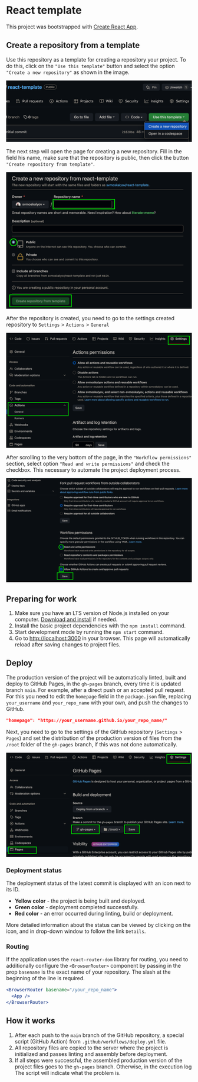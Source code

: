 # React template

This project was bootstrapped with
[Create React App](https://github.com/facebook/create-react-app).

## Create a repository from a template

Use this repository as a template for creating a repository your project. To do
this, click on the `"Use this template"` button and select the option
`"Create a new repository"` as shown in the image.

![Image template](./img/template-step-1.png)

The next step will open the page for creating a new repository. Fill in the
field his name, make sure that the repository is public, then click the button
`"Create repository from template"`.

![Image template](./img/template-step-2.png)

After the repository is created, you need to go to the settings created
repository to `Settings` > `Actions` > `General`

![Image template](./img/template-step-3.png)

After scrolling to the very bottom of the page, in the `"Workflow permissions"`
section, select option `"Read and write permissions"` and check the checkbox.
This necessary to automate the project deployment process.

![Image template](./img/template-step-4.png)

## Preparing for work

1. Make sure you have an LTS version of Node.js installed on your computer.
   [Download and install](https://nodejs.org/en/) if needed.
2. Install the basic project dependencies with the `npm install` command.
3. Start development mode by running the `npm start` command.
4. Go to [http://localhost:3000](http://localhost:3000) in your browser. This
   page will automatically reload after saving changes to project files.

## Deploy

The production version of the project will be automatically linted, built and
deploy to GitHub Pages, in the `gh-pages` branch, every time it is updated
branch `main`. For example, after a direct push or an accepted pull request. For
this you need to edit the `homepage` field in the `package.json` file, replacing
`your_username` and `your_repo_name` with your own, and push the changes to
GitHub.

```json
"homepage": "https://your_username.github.io/your_repo_name/"
```

Next, you need to go to the settings of the GitHub repository (`Settings` >
`Pages`) and set the distribution of the production version of files from the
`/root` folder of the `gh-pages` branch, if this was not done automatically.

![Image template](./img/template-step-5.png)

### Deployment status

The deployment status of the latest commit is displayed with an icon next to its
ID.

- **Yellow color** - the project is being built and deployed.
- **Green color** - deployment completed successfully.
- **Red color** - an error occurred during linting, build or deployment.

More detailed information about the status can be viewed by clicking on the
icon, and in drop-down window to follow the link `Details`.

### Routing

If the application uses the `react-router-dom` library for routing, you need to
additionally configure the `<BrowserRouter>` component by passing in the prop
`basename` is the exact name of your repository. The slash at the beginning of
the line is required.

```jsx
<BrowserRouter basename="/your_repo_name">
  <App />
</BrowserRouter>
```

## How it works

1. After each push to the `main` branch of the GitHub repository, a special
   script (GitHub Action) from `.github/workflows/deploy.yml` file.
2. All repository files are copied to the server where the project is
   initialized and passes linting and assembly before deployment.
3. If all steps were successful, the assembled production version of the project
   files goes to the `gh-pages` branch. Otherwise, in the execution log The
   script will indicate what the problem is.
